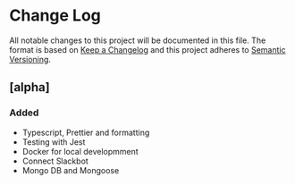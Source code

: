# Change Log

All notable changes to this project will be documented in this file.
The format is based on [Keep a Changelog](http://keepachangelog.com/en/1.0.0/)
and this project adheres to [Semantic Versioning](http://semver.org/spec/v2.0.0.html).

## [alpha]

### Added

- Typescript, Prettier and formatting
- Testing with Jest
- Docker for local developmment
- Connect Slackbot
- Mongo DB and Mongoose

